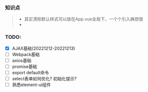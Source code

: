 ### 知识点
> - 其实清除默认样式可以放在App.vue全局下，一个个引入麻烦很
> - 


### TODO:
- [x] AJAX基础(20221212-20221213)
- [ ] Webpack基础
- [ ] axios基础
- [ ] promise基础
- [ ] export default命令
- [ ] select表单如何优化? 初始化提示?
- [ ] 熟悉element-ui组件
